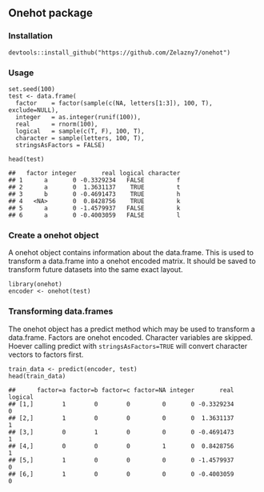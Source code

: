 Onehot package
--------------

### Installation

    devtools::install_github("https://github.com/Zelazny7/onehot")

### Usage

    set.seed(100)
    test <- data.frame(
      factor    = factor(sample(c(NA, letters[1:3]), 100, T), exclude=NULL),
      integer   = as.integer(runif(100)),
      real      = rnorm(100),
      logical   = sample(c(T, F), 100, T),
      character = sample(letters, 100, T),
      stringsAsFactors = FALSE)

    head(test)

    ##   factor integer       real logical character
    ## 1      a       0 -0.3329234   FALSE         f
    ## 2      a       0  1.3631137    TRUE         t
    ## 3      b       0 -0.4691473    TRUE         h
    ## 4   <NA>       0  0.8428756    TRUE         k
    ## 5      a       0 -1.4579937   FALSE         k
    ## 6      a       0 -0.4003059   FALSE         l

### Create a onehot object

A onehot object contains information about the data.frame. This is used
to transform a data.frame into a onehot encoded matrix. It should be
saved to transform future datasets into the same exact layout.

    library(onehot)
    encoder <- onehot(test)

### Transforming data.frames

The onehot object has a predict method which may be used to transform a
data.frame. Factors are onehot encoded. Character variables are skipped.
Hoever calling predict with `stringsAsFactors=TRUE` will convert
character vectors to factors first.

    train_data <- predict(encoder, test)
    head(train_data)

    ##      factor=a factor=b factor=c factor=NA integer       real logical
    ## [1,]        1        0        0         0       0 -0.3329234       0
    ## [2,]        1        0        0         0       0  1.3631137       1
    ## [3,]        0        1        0         0       0 -0.4691473       1
    ## [4,]        0        0        0         1       0  0.8428756       1
    ## [5,]        1        0        0         0       0 -1.4579937       0
    ## [6,]        1        0        0         0       0 -0.4003059       0
